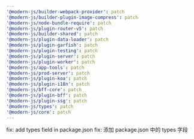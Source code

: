 ```yaml
---
'@modern-js/builder-webpack-provider': patch
'@modern-js/builder-plugin-image-compress': patch
'@modern-js/node-bundle-require': patch
'@modern-js/plugin-router-v5': patch
'@modern-js/builder-shared': patch
'@modern-js/plugin-data-loader': patch
'@modern-js/plugin-garfish': patch
'@modern-js/plugin-testing': patch
'@modern-js/plugin-server': patch
'@modern-js/plugin-worker': patch
'@modern-js/app-tools': patch
'@modern-js/prod-server': patch
'@modern-js/plugin-koa': patch
'@modern-js/plugin-i18n': patch
'@modern-js/bff-core': patch
'@modern-js/plugin-bff': patch
'@modern-js/plugin-ssg': patch
'@modern-js/types': patch
'@modern-js/core': patch
---
```


fix: add types field in package.json
fix: 添加 package.json 中的 types 字段
